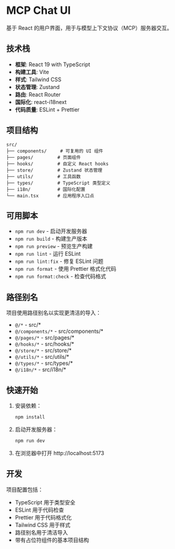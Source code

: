 # MCP Chat UI

基于 React 的用户界面，用于与模型上下文协议（MCP）服务器交互。

## 技术栈

- **框架**: React 19 with TypeScript
- **构建工具**: Vite
- **样式**: Tailwind CSS
- **状态管理**: Zustand
- **路由**: React Router
- **国际化**: react-i18next
- **代码质量**: ESLint + Prettier

## 项目结构

```
src/
├── components/     # 可复用的 UI 组件
├── pages/         # 页面组件
├── hooks/         # 自定义 React hooks
├── store/         # Zustand 状态管理
├── utils/         # 工具函数
├── types/         # TypeScript 类型定义
├── i18n/          # 国际化配置
└── main.tsx       # 应用程序入口点
```

## 可用脚本

- `npm run dev` - 启动开发服务器
- `npm run build` - 构建生产版本
- `npm run preview` - 预览生产构建
- `npm run lint` - 运行 ESLint
- `npm run lint:fix` - 修复 ESLint 问题
- `npm run format` - 使用 Prettier 格式化代码
- `npm run format:check` - 检查代码格式

## 路径别名

项目使用路径别名以实现更清洁的导入：

- `@/*` - src/*
- `@/components/*` - src/components/*
- `@/pages/*` - src/pages/*
- `@/hooks/*` - src/hooks/*
- `@/store/*` - src/store/*
- `@/utils/*` - src/utils/*
- `@/types/*` - src/types/*
- `@/i18n/*` - src/i18n/*

## 快速开始

1. 安装依赖：
   ```bash
   npm install
   ```

2. 启动开发服务器：
   ```bash
   npm run dev
   ```

3. 在浏览器中打开 http://localhost:5173

## 开发

项目配置包括：
- TypeScript 用于类型安全
- ESLint 用于代码检查
- Prettier 用于代码格式化
- Tailwind CSS 用于样式
- 路径别名用于清洁导入
- 带有占位符组件的基本项目结构